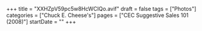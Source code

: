 +++
title = "XXHZpV59pc5w8HcWCIQo.avif"
draft = false
tags = ["Photos"]
categories = ["Chuck E. Cheese's"]
pages = ["CEC Suggestive Sales 101 (2008)"]
startDate = ""
+++
